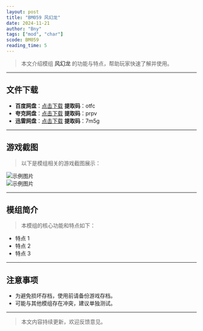 ```yaml
---
layout: post
title: "BM059 风幻龙"
date: 2024-11-21
author: "Bny"
tags: ["mod", "char"]
scode: BM059
reading_time: 5
---
```


> 本文介绍模组 **风幻龙** 的功能与特点，帮助玩家快速了解并使用。

---





## 文件下载
- **百度网盘**：[点击下载](https://pan.baidu.com/s/1gAGq5QyQcQjAePXupwPu-w?pwd=otfc)  **提取码**：otfc  
- **夸克网盘**：[点击下载](https://pan.quark.cn/s/fc966b60af36?pwd=prpv)  **提取码**：prpv  
- **迅雷网盘**：[点击下载](https://pan.xunlei.com/s/VOCCbbALFBSWOyjQkONBETYkA1?pwd=7m5g)  **提取码**：7m5g  

---

## 游戏截图
> 以下是模组相关的游戏截图展示：

![示例图片](https://example.com/screenshot1.jpg)  
![示例图片](https://example.com/screenshot2.jpg)

---

## 模组简介
> 本模组的核心功能和特点如下：
- 特点 1
- 特点 2
- 特点 3

---

## 注意事项
- 为避免损坏存档，使用前请备份游戏存档。
- 可能与其他模组存在冲突，建议单独测试。

---

> 本文内容持续更新，欢迎反馈意见。
